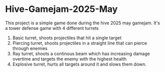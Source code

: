 # Hive-Gamejam-2025-May
This project is a simple game done during the hive 2025 may gamejam. It's a tower defense game with 4 different turrets

1. Basic turret, shoots projectiles that hit a single target
2. Piercing turret, shoots projectiles in a straight line that can pierce through enemies
3. Ray turret, shoots a continous beam which has increasing damage overtime and targets the enemy with the highest health
4. Explosive turret, hurts all targets around it and slows them down. 
